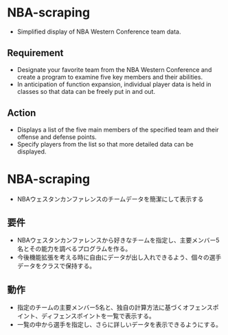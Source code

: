 # NBA-scraping
* Simplified display of NBA Western Conference team data.
## Requirement
* Designate your favorite team from the NBA Western Conference and create a program to examine five key members and their abilities.
* In anticipation of function expansion, individual player data is held in classes so that data can be freely put in and out.
## Action
* Displays a list of the five main members of the specified team and their offense and defense points.
* Specify players from the list so that more detailed data can be displayed.
# NBA-scraping
* NBAウェスタンカンファレンスのチームデータを簡潔にして表示する
## 要件
* NBAウェスタンカンファレンスから好きなチームを指定し、主要メンバー5名とその能力を調べるプログラムを作る。
* 今後機能拡張を考える時に自由にデータが出し入れできるよう、個々の選手データをクラスで保持する。
## 動作
* 指定のチームの主要メンバー5名と、独自の計算方法に基づくオフェンスポイント、ディフェンスポイントを一覧で表示する。
* 一覧の中から選手を指定し、さらに詳しいデータを表示できるようにする。

